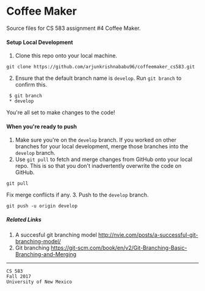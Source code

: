 # Coffee Maker

Source files for CS 583 assignment #4 Coffee Maker.


#### Setup Local Development

1. Clone this repo onto your local machine.
```
git clone https://github.com/arjunkrishnababu96/coffeemaker_cs583.git
```

2. Ensure that the default branch name is `develop`. Run `git branch` to confirm this.
```
 $ git branch
 * develop
```

You're all set to make changes to the code!


#### When you're ready to push
1. Make sure you're on the `develop` branch. If you worked on other branches for your local development, merge those branches into the `develop` branch.
2. Use `git pull` to fetch and merge changes from GitHub onto your local repo. This is so that you don't inadvertently overwrite the code on GitHub.
```
git pull
```
Fix merge conflicts if any.
3. Push to the `develop` branch.
```
git push -u origin develop
```

##### Related Links

1. A succesful git branching model http://nvie.com/posts/a-successful-git-branching-model/
2. Git branching https://git-scm.com/book/en/v2/Git-Branching-Basic-Branching-and-Merging


---

```
CS 583
Fall 2017
University of New Mexico
```
